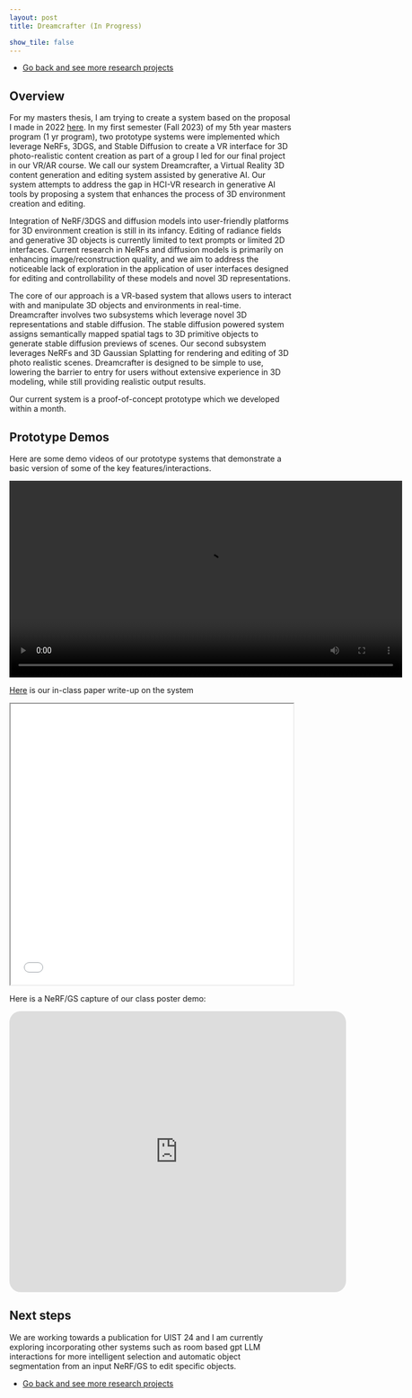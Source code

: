 ```yaml
---
layout: post
title: Dreamcrafter (In Progress)

show_tile: false
---
```


<ul class="actions">
	<li><a href="research.html" class="button small">Go back and see more research projects</a></li>
</ul>

## Overview
For my masters thesis, I am trying to create a system based on the proposal I made in 2022 [here](nerfenvironmentcreation.html). In my first semester (Fall 2023) of my 5th year masters program (1 yr program), two prototype systems were implemented which leverage NeRFs, 3DGS, and Stable Diffusion to create a VR interface for 3D photo-realistic content creation as part of a group I led for our final project in our VR/AR course. We call our system Dreamcrafter, a Virtual Reality 3D content generation and editing system assisted by generative AI. Our system attempts to address the gap in HCI-VR research in generative AI tools by proposing a system that enhances the process of 3D environment creation and editing. 

Integration of NeRF/3DGS and diffusion models into user-friendly platforms for 3D environment creation is still in its infancy. Editing of radiance fields and generative 3D objects is currently limited to text prompts or limited 2D interfaces. Current research in NeRFs and diffusion models is primarily on enhancing image/reconstruction quality, and we aim to address the noticeable lack of exploration in the application of user interfaces designed for editing and controllability of these models and novel 3D representations. 

The core of our approach is a VR-based system that allows users to interact with and manipulate 3D objects and environments in real-time. Dreamcrafter involves two subsystems which leverage novel 3D representations and stable diffusion. The stable diffusion powered system assigns semantically mapped spatial tags to 3D primitive objects to generate stable diffusion previews of scenes. Our second subsystem leverages NeRFs and 3D Gaussian Splatting for rendering and editing of 3D photo realistic scenes. Dreamcrafter is designed to be simple to use, lowering the barrier to entry for users without extensive experience in 3D modeling, while still providing realistic output results. 

Our current system is a proof-of-concept prototype which we developed within a month.

## Prototype Demos
Here are some demo videos of our prototype systems that demonstrate a basic version of some of the key features/interactions.

<center>
<video id="v0" width=700px controls>
	<source src="assets/videos/cs294_137_dreamcrafter_progress_vid.mp4" type="video/mp4" />
</video>
</center>

[Here]((https://cvachha.github.io/assets/pdfs/cs294_137_dreamcrafter_VR_final_paper.pdf)) is our in-class paper write-up on the system
<iframe src="assets/pdfs/cs294_137_dreamcrafter_VR_final_paper.pdf" width="100%" height="500px">
</iframe>

Here is a NeRF/GS capture of our class poster demo:
<center>
<iframe src="https://lumalabs.ai/embed/afc9f2d5-a1bc-4681-914a-5dd157938e33?mode=sparkles&background=%23ffffff&color=%23000000&showTitle=true&loadBg=true&logoPosition=bottom-left&infoPosition=bottom-right&cinematicVideo=undefined&showMenu=true" width="600" height="500" frameborder="0" title="luma embed" style="border: none; border-radius: 20px"></iframe>
</center>

## Next steps
We are working towards a publication for UIST 24 and I am currently exploring incorporating other systems such as room based gpt LLM interactions for more intelligent selection and automatic object segmentation from an input NeRF/GS to edit specific objects.


<ul class="actions">
	<li><a href="research.html" class="button small">Go back and see more research projects</a></li>
</ul>

